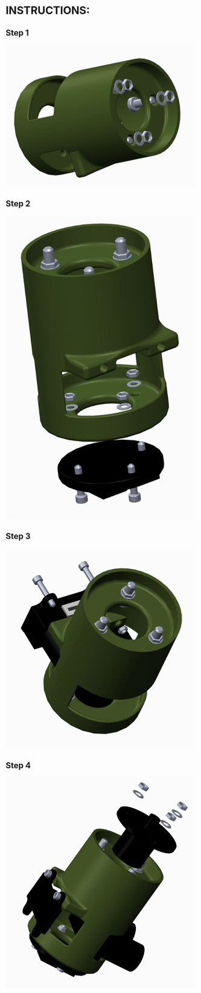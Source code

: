 # INSTRUCTIONS:

## Step 1
![Alt text](instruction/step1.jpg "Step 1")

## Step 2
![Alt text](instruction/step2.jpg "Step 2")

## Step 3
![Alt text](instruction/step3.jpg "Step 3")

## Step 4
![Alt text](instruction/step4.jpg "Step 4")
